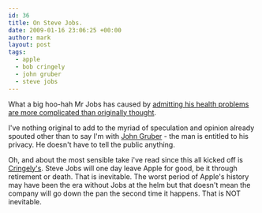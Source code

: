 ```yaml
---
id: 36
title: On Steve Jobs.
date: 2009-01-16 23:06:25 +00:00
author: mark
layout: post
tags:
  - apple
  - bob cringely
  - john gruber
  - steve jobs
---
```

What a big hoo-hah Mr Jobs has caused by [admitting his health problems are more complicated than originally thought](http://www.apple.com/pr/library/2009/01/14advisory.html).

I've nothing original to add to the myriad of speculation and opinion already spouted other than to say I'm with [John Gruber](http://daringfireball.net/linked/2009/01/15/nocera) - the man is entitled to his privacy. He doesn't have to tell the public anything.

Oh, and about the most sensible take i've read since this all kicked off is [Cringely's](http://www.cringely.com/2009/01/don%E2%80%99t-worry-about-apple/). Steve Jobs will one day leave Apple for good, be it through retirement or death. That is inevitable. The worst period of Apple's history may have been the era without Jobs at the helm but that doesn't mean the company will go down the pan the second time it happens. That is NOT inevitable.
